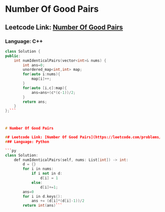 # Number Of Good Pairs

## Leetcode Link: [Number Of Good Pairs](https://leetcode.com/problems/number-of-good-pairs/)
### Language: C++

```cpp
class Solution {
public:
    int numIdenticalPairs(vector<int>& nums) {
        int ans=0;
        unordered_map<int,int> map;
        for(auto i:nums){
            map[i]++;
        }
        for(auto [i,c]:map){
            ans=ans+(c*(c-1))/2;
        }
        return ans;
    }
};```



# Number Of Good Pairs

## Leetcode Link: [Number Of Good Pairs](https://leetcode.com/problems/number-of-good-pairs/)
### Language: Python

```py
class Solution:
    def numIdenticalPairs(self, nums: List[int]) -> int:
        d = {}
        for i in nums:
            if i not in d:
                d[i] = 1
            else:
                d[i]+=1;
        ans=0
        for i in d.keys():
            ans += (d[i]*(d[i]-1))/2 
        return int(ans)```



